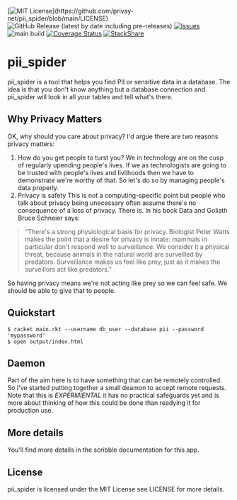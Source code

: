 [![MIT License](https://img.shields.io/apm/l/atomic-design-ui.svg?)](https://github.com/privay-net/pii_spider/blob/main/LICENSE)
![GitHub Release (latest by date including pre-releases)](https://img.shields.io/github/v/release/privay-net/pii_spider?display_name=tag&include_prereleases)
[![Issues](https://img.shields.io/github/issues-raw/privay-net/pii_spider.svg?maxAge=25000)](https://github.com/privay-net/pii_spider/issues) 
![main build](https://github.com/privay-net/pii_spider/actions/workflows/test.yml/badge.svg?branch=main)
[![Coverage Status](https://coveralls.io/repos/github/privay-net/pii_spider/badge.svg?branch=main)](https://coveralls.io/github/privay-net/pii_spider?branch=main)
[![StackShare](http://img.shields.io/badge/tech-stack-0690fa.svg?style=flat)](https://stackshare.io/privay/privay)

# pii_spider
pii_spider is a tool that helps you find PII or sensitive data in a database.  The idea is that you don't know anything but a database connection and pii_spider will look in all your tables and tell what's there.

## Why Privacy Matters
OK, why should you care about privacy?  I'd argue there are two reasons privacy matters:
1. How do you get people to turst you?
We in technology are on the cusp of regularly upending people's lives.  If we as technologists are going to be trusted with people's lives and livlihoods then we have to demonstrate we're worthy of that.  So let's do so by managing people's data properly.
2. Privacy is safety
This is not a computing-specific point but people who talk about privacy being unecessary often assume there's no consequence of a loss of privacy.  There is.  In his book Data and Goliath Bruce Schneier says:
> “There's a strong physiological basis for privacy. Biologist Peter Watts makes the point that a desire for privacy is innate: mammals in particular don't respond well to surveillance. We consider it a physical threat, because animals in the natural world are surveilled by predators. Surveillance makes us feel like prey, just as it makes the surveillors act like predators.”

So having privacy means we're not acting like prey so we can feel safe.  We should be able to give that to people.

## Quickstart

    $ racket main.rkt --username db_user --database pii --password 'mypassword'
    $ open output/index.html

## Daemon
Part of the aim here is to have something that can be remotely controlled.  So I've started putting together a small deamon to accept remote requests.  Note that this is *EXPERMIENTAL* it has no practical safeguards yet and is more about thinking of how this could be done than readying it for production use.

## More details
You'll find more details in the scribble documentation for this app.

## License
pii_spider is licensed under the MIT License see LICENSE for more details.


